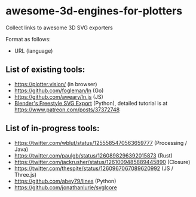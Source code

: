 # awesome-3d-engines-for-plotters
Collect links to awesome 3D SVG exporters

Format as follows: 
- URL (language)

## List of existing tools:

- https://plotter.vision/ (in browser)
- https://github.com/fogleman/ln (Go)
- https://github.com/aweary/ln.js (JS)
- [Blender's Freestyle SVG Export](https://docs.blender.org/manual/en/2.79/render/freestyle/export_svg.html) (Python), detailed tutorial is at https://www.patreon.com/posts/37372748


## List of in-progress tools:

- https://twitter.com/wblut/status/1255585470563659777 (Processing / Java)
- https://twitter.com/paulgb/status/1260898296392015873 (Rust)
- https://twitter.com/jackrusher/status/1261009485889445890 (Closure)
- https://twitter.com/thespite/status/1260967067089620992 (JS / Three.js)
- https://github.com/abey79/lines (Python)
- https://github.com/jonathanlurie/svglcore
